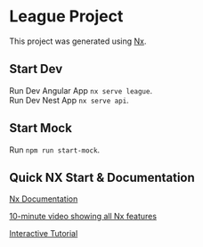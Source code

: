 

# League Project

This project was generated using [Nx](https://nx.dev).

## Start Dev

Run Dev Angular App `nx serve league`. <br>
Run Dev Nest App `nx serve api`.

## Start Mock

Run `npm run start-mock`.

## Quick NX Start & Documentation

[Nx Documentation](https://nx.dev/angular)

[10-minute video showing all Nx features](https://nx.dev/getting-started/intro)

[Interactive Tutorial](https://nx.dev/tutorial/01-create-application)
